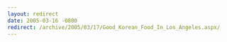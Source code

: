 ```yaml
---
layout: redirect
date: 2005-03-16 -0800
redirect: /archive/2005/03/17/Good_Korean_Food_In_Los_Angeles.aspx/
---
```

